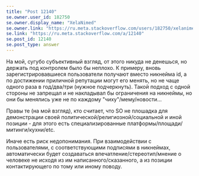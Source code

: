 ```yaml
---
title: "Post 12140"
se.owner.user_id: 182750
se.owner.display_name: "XelaNimed"
se.owner.link: "https://ru.meta.stackoverflow.com/users/182750/xelanimed"
se.link: "https://ru.meta.stackoverflow.com/a/12140"
se.post_id: 12140
se.post_type: answer
---
```

<p>На мой, сугубо субъективный взгляд, от этого никуда не денешься, но держать под контролем было бы неплохо. К примеру, вновь зарегистрировавшиеся пользователи получают вместо никнейма id, а по достижении приличной репутации могут его менять, но не чаще одного раза в год/два/три (нужное подчеркнуть). Такой подход с одной стороны не запрещал и не накладывал бы ограничения на никнеймы, но они бы менялись уже не по каждому &quot;чиху&quot;/мему/новости...</p>
<p>Правы те (на мой взгляд), кто  считает, что SO не плошадка для демонстрации своей политической/религиозной/социальной и иной позиции - для этого есть специализированные платформы/площади/митинги/кухни/etc.</p>
<p>Иначе есть риск недопонимания. При взаимодействии с пользователями, с соответствующими подписями в никнеймах, автоматически будет создаваться впечатление/стереотип/мнение о человеке не исходя из им написанного/сказанного, а из позиции контактирующего по тому или иному поводу.</p>
